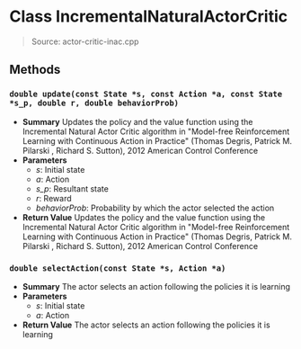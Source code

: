 # Class IncrementalNaturalActorCritic
> Source: actor-critic-inac.cpp
## Methods
### ``double update(const State *s, const Action *a, const State *s_p, double r, double behaviorProb)``
* **Summary**
  Updates the policy and the value function using the Incremental Natural Actor Critic algorithm in "Model-free Reinforcement Learning with Continuous Action in Practice" (Thomas Degris, Patrick M. Pilarski , Richard S. Sutton), 2012 American Control Conference
* **Parameters**
  * _s_: Initial state
  * _a_: Action
  * _s_p_: Resultant state
  * _r_: Reward
  * _behaviorProb_: Probability by which the actor selected the action
* **Return Value**
  Updates the policy and the value function using the Incremental Natural Actor Critic algorithm in "Model-free Reinforcement Learning with Continuous Action in Practice" (Thomas Degris, Patrick M. Pilarski , Richard S. Sutton), 2012 American Control Conference
### ``double selectAction(const State *s, Action *a)``
* **Summary**
  The actor selects an action following the policies it is learning
* **Parameters**
  * _s_: Initial state
  * _a_: Action
* **Return Value**
  The actor selects an action following the policies it is learning
